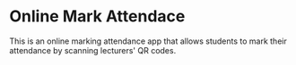 # Online Mark Attendace
This is an online marking attendance app that allows students to mark their attendance by scanning lecturers' QR codes.
